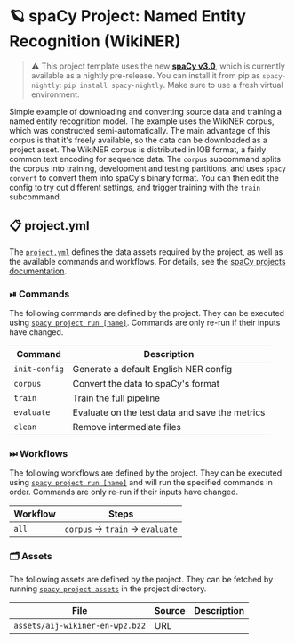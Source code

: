 <!-- SPACY PROJECT: AUTO-GENERATED DOCS START (do not remove) -->

# 🪐 spaCy Project: Named Entity Recognition (WikiNER)

> ⚠️ This project template uses the new [**spaCy v3.0**](https://nightly.spacy.io), which
> is currently available as a nightly pre-release. You can install it from pip as `spacy-nightly`:
> `pip install spacy-nightly`. Make sure to use a fresh virtual environment.

Simple example of downloading and converting source data and training a named entity recognition model. The example uses the WikiNER corpus, which was constructed semi-automatically. The main advantage of this corpus is that it's freely available, so the data can be downloaded as a project asset. The WikiNER corpus is distributed in IOB format, a fairly common text encoding for sequence data. The `corpus` subcommand splits the corpus into training, development and testing partitions, and uses `spacy convert` to convert them into spaCy's binary format. You can then edit the config to try out different settings, and trigger training with the `train` subcommand.

## 📋 project.yml

The [`project.yml`](project.yml) defines the data assets required by the
project, as well as the available commands and workflows. For details, see the
[spaCy projects documentation](https://nightly.spacy.io/usage/projects).

### ⏯ Commands

The following commands are defined by the project. They
can be executed using [`spacy project run [name]`](https://nightly.spacy.io/api/cli#project-run).
Commands are only re-run if their inputs have changed.

| Command | Description |
| --- | --- |
| `init-config` | Generate a default English NER config |
| `corpus` | Convert the data to spaCy's format |
| `train` | Train the full pipeline |
| `evaluate` | Evaluate on the test data and save the metrics |
| `clean` | Remove intermediate files |

### ⏭ Workflows

The following workflows are defined by the project. They
can be executed using [`spacy project run [name]`](https://nightly.spacy.io/api/cli#project-run)
and will run the specified commands in order. Commands are only re-run if their
inputs have changed.

| Workflow | Steps |
| --- | --- |
| `all` | `corpus` &rarr; `train` &rarr; `evaluate` |

### 🗂 Assets

The following assets are defined by the project. They can
be fetched by running [`spacy project assets`](https://nightly.spacy.io/api/cli#project-assets)
in the project directory.

| File | Source | Description |
| --- | --- | --- |
| `assets/aij-wikiner-en-wp2.bz2` | URL |  |

<!-- SPACY PROJECT: AUTO-GENERATED DOCS END (do not remove) -->
